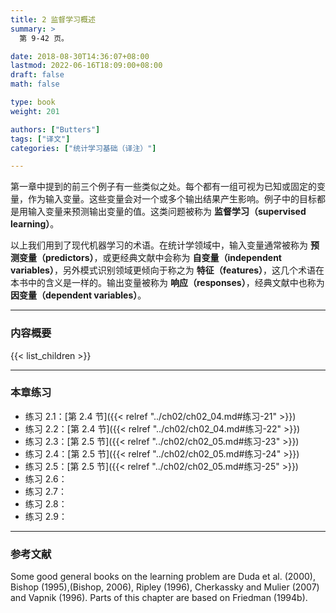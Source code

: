 ```yaml
---
title: 2 监督学习概述
summary: >
  第 9-42 页。

date: 2018-08-30T14:36:07+08:00
lastmod: 2022-06-16T18:09:00+08:00
draft: false
math: false

type: book
weight: 201

authors: ["Butters"]
tags: ["译文"]
categories: ["统计学习基础（译注）"]

---
```



第一章中提到的前三个例子有一些类似之处。每个都有一组可视为已知或固定的变量，作为输入变量。这些变量会对一个或多个输出结果产生影响。例子中的目标都是用输入变量来预测输出变量的值。这类问题被称为 **监督学习（supervised learning）**。

以上我们用到了现代机器学习的术语。在统计学领域中，输入变量通常被称为 **预测变量（predictors）**，或更经典文献中会称为 **自变量（independent variables）**，另外模式识别领域更倾向于称之为 **特征（features）**，这几个术语在本书中的含义是一样的。输出变量被称为 **响应（responses）**，经典文献中也称为 **因变量（dependent variables）**。

----------
### 内容概要

{{< list_children >}}

----------
### 本章练习
- 练习 2.1：[第 2.4 节]({{< relref "../ch02/ch02_04.md#练习-21" >}})
- 练习 2.2：[第 2.4 节]({{< relref "../ch02/ch02_04.md#练习-22" >}})
- 练习 2.3：[第 2.5 节]({{< relref "../ch02/ch02_05.md#练习-23" >}})
- 练习 2.4：[第 2.5 节]({{< relref "../ch02/ch02_05.md#练习-24" >}})
- 练习 2.5：[第 2.5 节]({{< relref "../ch02/ch02_05.md#练习-25" >}})
- 练习 2.6：
- 练习 2.7：
- 练习 2.8：
- 练习 2.9：

----------
### 参考文献

Some good general books on the learning problem are Duda et al. (2000),
Bishop (1995),(Bishop, 2006), Ripley (1996), Cherkassky and Mulier (2007)
and Vapnik (1996). Parts of this chapter are based on Friedman (1994b).